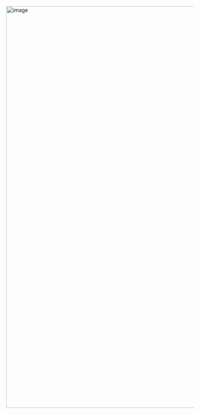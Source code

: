<img width="1919" height="1079" alt="image" src="https://github.com/user-attachments/assets/794ad482-a97f-4ac4-90e2-1308598026b8" />

